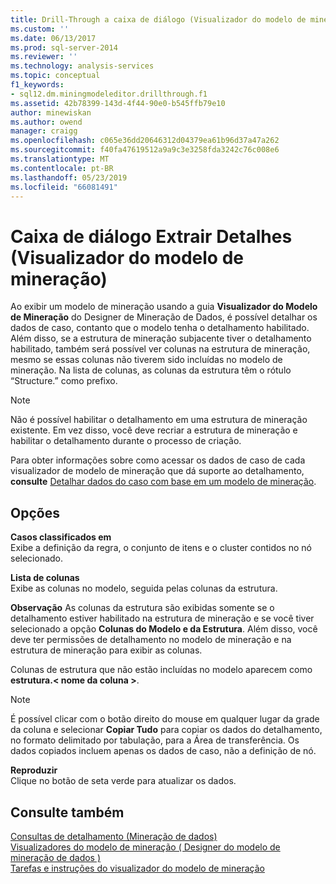 ```yaml
---
title: Drill-Through a caixa de diálogo (Visualizador do modelo de mineração) | Microsoft Docs
ms.custom: ''
ms.date: 06/13/2017
ms.prod: sql-server-2014
ms.reviewer: ''
ms.technology: analysis-services
ms.topic: conceptual
f1_keywords:
- sql12.dm.miningmodeleditor.drillthrough.f1
ms.assetid: 42b78399-143d-4f44-90e0-b545ffb79e10
author: minewiskan
ms.author: owend
manager: craigg
ms.openlocfilehash: c065e36dd20646312d04379ea61b96d37a47a262
ms.sourcegitcommit: f40fa47619512a9a9c3e3258fda3242c76c008e6
ms.translationtype: MT
ms.contentlocale: pt-BR
ms.lasthandoff: 05/23/2019
ms.locfileid: "66081491"
---
```

# <a name="drill-through-dialog-box-mining-model-viewer"></a>Caixa de diálogo Extrair Detalhes (Visualizador do modelo de mineração)
  Ao exibir um modelo de mineração usando a guia **Visualizador do Modelo de Mineração** do Designer de Mineração de Dados, é possível detalhar os dados de caso, contanto que o modelo tenha o detalhamento habilitado. Além disso, se a estrutura de mineração subjacente tiver o detalhamento habilitado, também será possível ver colunas na estrutura de mineração, mesmo se essas colunas não tiverem sido incluídas no modelo de mineração. Na lista de colunas, as colunas da estrutura têm o rótulo “Structure.” como prefixo.  
  
> [!NOTE]  
>  Não é possível habilitar o detalhamento em uma estrutura de mineração existente. Em vez disso, você deve recriar a estrutura de mineração e habilitar o detalhamento durante o processo de criação.  
  
 Para obter informações sobre como acessar os dados de caso de cada visualizador de modelo de mineração que dá suporte ao detalhamento, **consulte** [Detalhar dados do caso com base em um modelo de mineração](data-mining/drill-through-to-case-data-from-a-mining-model.md).  
  
## <a name="options"></a>Opções  
 **Casos classificados em**  
 Exibe a definição da regra, o conjunto de itens e o cluster contidos no nó selecionado.  
  
 **Lista de colunas**  
 Exibe as colunas no modelo, seguida pelas colunas da estrutura.  
  
 **Observação** As colunas da estrutura são exibidas somente se o detalhamento estiver habilitado na estrutura de mineração e se você tiver selecionado a opção **Colunas do Modelo e da Estrutura**. Além disso, você deve ter permissões de detalhamento no modelo de mineração e na estrutura de mineração para exibir as colunas.  
  
 Colunas de estrutura que não estão incluídas no modelo aparecem como **estrutura.\< nome da coluna >**.  
  
> [!NOTE]  
>  É possível clicar com o botão direito do mouse em qualquer lugar da grade da coluna e selecionar **Copiar Tudo** para copiar os dados do detalhamento, no formato delimitado por tabulação, para a Área de transferência. Os dados copiados incluem apenas os dados de caso, não a definição de nó.  
  
 **Reproduzir**  
 Clique no botão de seta verde para atualizar os dados.  
  
## <a name="see-also"></a>Consulte também  
 [Consultas de detalhamento &#40;Mineração de dados&#41;](data-mining/drillthrough-queries-data-mining.md)   
 [Visualizadores do modelo de mineração &#40; Designer do modelo de mineração de dados &#41;](mining-model-viewers-data-mining-model-designer.md)   
 [Tarefas e instruções do visualizador do modelo de mineração](data-mining/mining-model-viewer-tasks-and-how-tos.md)  
  
  
